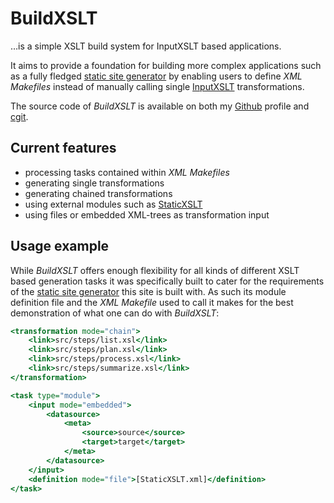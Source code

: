 # BuildXSLT

…is a simple XSLT build system for InputXSLT based applications.

It aims to provide a foundation for building more complex applications such as a fully fledged [static site generator] by enabling users to define _XML Makefiles_ instead of manually calling single [InputXSLT] transformations.

The source code of _BuildXSLT_ is available on both my [Github] profile and [cgit].

## Current features

* processing tasks contained within _XML Makefiles_
* generating single transformations
* generating chained transformations
* using external modules such as [StaticXSLT]
* using files or embedded XML-trees as transformation input

## Usage example

While _BuildXSLT_ offers enough flexibility for all kinds of different XSLT based generation tasks it was specifically built to cater for the requirements of the [static site generator] this site is built with. As such its module definition file and the _XML Makefile_ used to call it makes for the best demonstration of what one can do with _BuildXSLT_:

```xsl
<transformation mode="chain">
    <link>src/steps/list.xsl</link>
    <link>src/steps/plan.xsl</link>
    <link>src/steps/process.xsl</link>
    <link>src/steps/summarize.xsl</link>
</transformation>
```

```xsl
<task type="module">
	<input mode="embedded">
		<datasource>
			<meta>
				<source>source</source>
				<target>target</target>
			</meta>
		</datasource>
	</input>
	<definition mode="file">[StaticXSLT.xml]</definition>
</task>
```

[InputXSLT]: /page/input_xslt/
[static site generator]: /page/static_xslt/
[StaticXSLT]: /page/static_xslt/
[Github]: https://github.com/KnairdA/BuildXSLT/
[cgit]: http://code.kummerlaender.eu/BuildXSLT/
